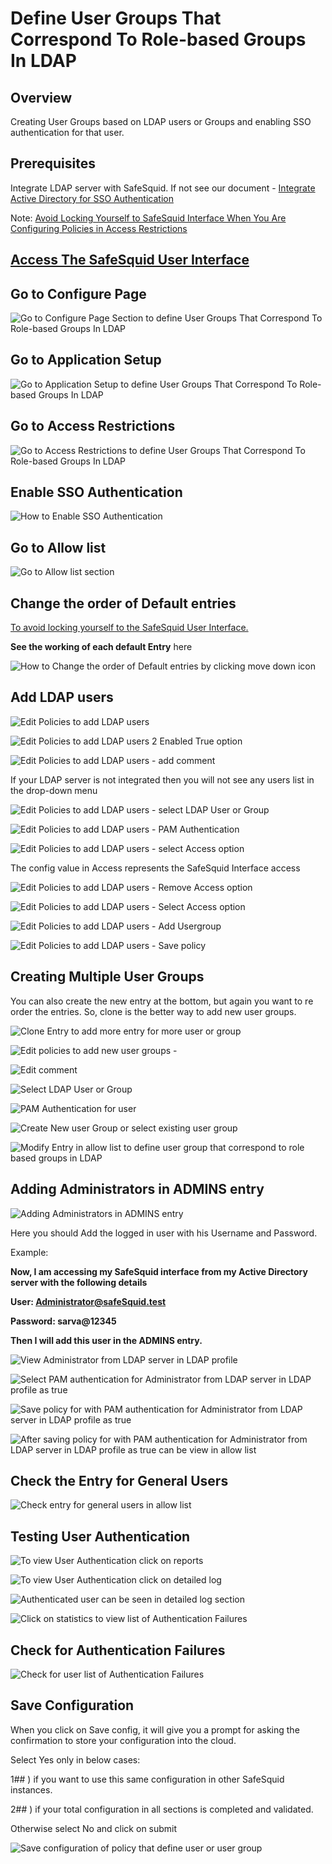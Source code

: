 # Define User Groups That Correspond To Role-based Groups In LDAP

## Overview

Creating User Groups based on LDAP users or Groups and enabling SSO authentication for that user.

## Prerequisites

Integrate LDAP server with SafeSquid. If not see our document - [Integrate Active Directory for SSO Authentication](https://help.safesquid.com/portal/en/kb/articles/integrate-active-directory-for-sso-authentication)

Note: [Avoid Locking Yourself to SafeSquid Interface When You Are Configuring Policies in Access Restrictions](https://help.safesquid.com/portal/en/kb/articles/avoid-locking-yourself-when-you-are-configuring-policies-in-access-restrictions)

## [Access The SafeSquid User Interface](https://help.safesquid.com/portal/en/kb/articles/access-the-safesquid-user-interface)

## Go to Configure Page

![Go to Configure Page Section to define User Groups That Correspond To Role-based Groups In LDAP](/img/How_To/Define_User_Groups_That_Correspond_To_Role-based_Groups_In_LDAP/image1.webp)

## Go to Application Setup

![Go to Application Setup to define User Groups That Correspond To Role-based Groups In LDAP](/img/How_To/Define_User_Groups_That_Correspond_To_Role-based_Groups_In_LDAP/image2.webp)

## Go to Access Restrictions

![Go to Access Restrictions to define User Groups That Correspond To Role-based Groups In LDAP](/img/How_To/Define_User_Groups_That_Correspond_To_Role-based_Groups_In_LDAP/image3.webp)

## Enable SSO Authentication

![How to Enable SSO Authentication](/img/How_To/Define_User_Groups_That_Correspond_To_Role-based_Groups_In_LDAP/image4.webp)

## Go to Allow list

![Go to Allow list section](/img/How_To/Define_User_Groups_That_Correspond_To_Role-based_Groups_In_LDAP/image5.webp)

## Change the order of Default entries

[To avoid locking yourself to the SafeSquid User Interface.](https://help.safesquid.com/portal/en/kb/articles/avoid-locking-yourself-when-you-are-configuring-policies-in-access-restrictions)

**See the working of each default Entry** here

![How to Change the order of Default entries by clicking move down icon](/img/How_To/Define_User_Groups_That_Correspond_To_Role-based_Groups_In_LDAP/image6.webp)

## Add LDAP users

![Edit Policies to add LDAP users](/img/How_To/Define_User_Groups_That_Correspond_To_Role-based_Groups_In_LDAP/image7.webp)

![Edit Policies to add LDAP users 2 Enabled True option](/img/How_To/Define_User_Groups_That_Correspond_To_Role-based_Groups_In_LDAP/image8.webp)

![Edit Policies to add LDAP users - add comment](/img/How_To/Define_User_Groups_That_Correspond_To_Role-based_Groups_In_LDAP/image9.webp)

If your LDAP server is not integrated then you will not see any users list in the drop-down menu

![Edit Policies to add LDAP users - select LDAP User or Group](/img/How_To/Define_User_Groups_That_Correspond_To_Role-based_Groups_In_LDAP/image10.webp)

![Edit Policies to add LDAP users - PAM Authentication](/img/How_To/Define_User_Groups_That_Correspond_To_Role-based_Groups_In_LDAP/image11.webp)

![Edit Policies to add LDAP users - select Access option](/img/How_To/Define_User_Groups_That_Correspond_To_Role-based_Groups_In_LDAP/image12.webp)

The config value in Access represents the SafeSquid Interface access

![Edit Policies to add LDAP users - Remove Access option ](/img/How_To/Define_User_Groups_That_Correspond_To_Role-based_Groups_In_LDAP/image13.webp)

![Edit Policies to add LDAP users - Select Access option](/img/How_To/Define_User_Groups_That_Correspond_To_Role-based_Groups_In_LDAP/image14.webp)

![Edit Policies to add LDAP users - Add Usergroup](/img/How_To/Define_User_Groups_That_Correspond_To_Role-based_Groups_In_LDAP/image15.webp)

![Edit Policies to add LDAP users - Save policy](/img/How_To/Define_User_Groups_That_Correspond_To_Role-based_Groups_In_LDAP/image16.webp)

## Creating Multiple User Groups

You can also create the new entry at the bottom, but again you want to re order the entries. So, clone is the better way to add new user groups.

![Clone Entry to add more entry for more user or group](/img/How_To/Define_User_Groups_That_Correspond_To_Role-based_Groups_In_LDAP/image17.webp)

![Edit policies to add new user groups -](/img/How_To/Define_User_Groups_That_Correspond_To_Role-based_Groups_In_LDAP/image18.webp)

![Edit comment ](/img/How_To/Define_User_Groups_That_Correspond_To_Role-based_Groups_In_LDAP/image19.webp)

![Select LDAP User or Group](/img/How_To/Define_User_Groups_That_Correspond_To_Role-based_Groups_In_LDAP/image20.webp)

![PAM Authentication for user](/img/How_To/Define_User_Groups_That_Correspond_To_Role-based_Groups_In_LDAP/image21.webp)

![Create New user Group or select existing user group](/img/How_To/Define_User_Groups_That_Correspond_To_Role-based_Groups_In_LDAP/image22.webp)

![Modify Entry in allow list to define user group that correspond to role based groups in LDAP](/img/How_To/Define_User_Groups_That_Correspond_To_Role-based_Groups_In_LDAP/image23.webp)

## Adding Administrators in ADMINS entry

![Adding Administrators in ADMINS entry](/img/How_To/Define_User_Groups_That_Correspond_To_Role-based_Groups_In_LDAP/image24.webp)

Here you should Add the logged in user with his Username and Password.

Example:

**Now, I am accessing my SafeSquid interface from my Active Directory server with the following details**

**User: Administrator@safeSquid.test**

**Password: sarva@12345**

**Then I will add this user in the ADMINS entry.**

![View Administrator from LDAP server in LDAP profile](/img/How_To/Define_User_Groups_That_Correspond_To_Role-based_Groups_In_LDAP/image25.webp)

![Select PAM authentication for Administrator from LDAP server in LDAP profile as true](/img/How_To/Define_User_Groups_That_Correspond_To_Role-based_Groups_In_LDAP/image26.webp)

![Save policy for with PAM authentication for Administrator from LDAP server in LDAP profile as true](/img/How_To/Define_User_Groups_That_Correspond_To_Role-based_Groups_In_LDAP/image27.webp)

![After saving policy for with PAM authentication for Administrator from LDAP server in LDAP profile as true can be view in allow list](/img/How_To/Define_User_Groups_That_Correspond_To_Role-based_Groups_In_LDAP/image28.webp)

## Check the Entry for General Users

![Check entry for general users in allow list](/img/How_To/Define_User_Groups_That_Correspond_To_Role-based_Groups_In_LDAP/image29.webp)

## Testing User Authentication

![To view User Authentication click on reports](/img/How_To/Define_User_Groups_That_Correspond_To_Role-based_Groups_In_LDAP/image30.webp)

![To view User Authentication click on detailed log](/img/How_To/Define_User_Groups_That_Correspond_To_Role-based_Groups_In_LDAP/image31.webp)

![Authenticated user can be seen in detailed log section](/img/How_To/Define_User_Groups_That_Correspond_To_Role-based_Groups_In_LDAP/image32.webp)

![Click on statistics to view list of Authentication Failures](/img/How_To/Define_User_Groups_That_Correspond_To_Role-based_Groups_In_LDAP/image33.webp)

## Check for Authentication Failures

![Check for user list of Authentication Failures](/img/How_To/Define_User_Groups_That_Correspond_To_Role-based_Groups_In_LDAP/image34.webp)

## Save Configuration

When you click on Save config, it will give you a prompt for asking the confirmation to store your configuration into the cloud.

Select Yes only in below cases:

1## ) if you want to use this same configuration in other SafeSquid instances.

2## ) if your total configuration in all sections is completed and validated.

Otherwise select No and click on submit

![Save configuration of policy that define user or user group](/img/How_To/Define_User_Groups_That_Correspond_To_Role-based_Groups_In_LDAP/image35.webp)

